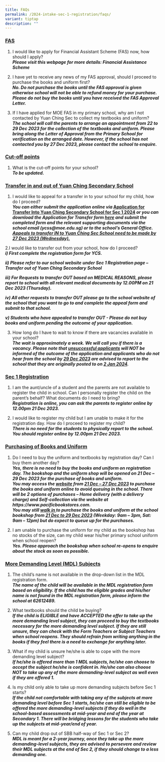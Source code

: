 ```yaml
---
title: FAQs
permalink: /2024-intake-sec-1-registration/faqs/
variant: tiptap
description: ""
---
```

<h3><u>FAS</u><br></h3><ol><li><p>I would like to apply for Financial Assistant Scheme (FAS) now, how should I apply?<br><strong><em>Please visit this webpage for more details: Financial Assistance Scheme</em></strong></p></li><li><p>I have yet to receive any news of my FAS approval, should I proceed to purchase the books and uniform first?<br><strong><em>No. Do not purchase the books until the FAS approval is given otherwise school will not be able to refund money for your purchase. Please do not buy the books until you have received the FAS Approval Letter.</em></strong></p></li><li><p>If I have applied for MOE FAS in my primary school, why am I not contacted by Yuan Ching Sec to collect my textbooks and uniform?<br><strong><em>The school will call the parents to arrange an appointment from 22 to 29 Dec 2023 for the collection of the textbooks and uniform. Please bring along the Letter of Approval from the Primary School for verification on the arranged date. However, if the school has not contacted you by 27 Dec 2023, please contact the school to enquire.</em></strong></p></li></ol><h3><u>Cut-off points</u><br></h3><ol data-tight="true" class="tight"><li><p>What is the cut-off points for your school?<br><strong><em>To be updated.</em></strong></p></li></ol><h3><u>Transfer in and out of Yuan Ching Secondary School</u></h3><ol data-tight="true" class="tight"><li><p>I would like to appeal for a transfer in to your school for my child, how do I proceed?<br><strong><em>You can either submit the application online via </em><a href="https://form.gov.sg/636c7eb3a8e034001265e136" rel="noopener noreferrer nofollow" target="_blank">Application for Transfer Into Yuan Ching Secondary School for Sec 1 2024</a><em> or you can download the Application for Transfer form <a href="/files/Transfer_into_YCSS_for_Sec_1_2024_cleared.pdf" rel="noopener noreferrer nofollow" target="_blank">here</a> and submit the completed form and the relevant supporting documents via the school email (ycss@moe.edu.sg) or to the school’s General Office. <u>Appeals to transfer IN to Yuan Ching Sec School need to be made by 27 Dec 2023 (Wednesday).</u></em></strong></p></li></ol><p>2.I would like to transfer out from your school, how do I proceed?<br><strong><em>i) First complete the registration form for YCS.</em></strong></p><p><strong><em>ii) Please refer to our school website under Sec 1 Registration page – Transfer out of Yuan Ching Secondary School</em></strong></p><p><strong><em>iii) For Requests to transfer OUT based on MEDICAL REASONS, please report to school with all relevant medical documents by 12.00PM on 21 Dec 2023 (Thursday).</em></strong></p><p><strong><em>iv) All other requests to transfer OUT please go to the school website of the school that you want to go to and complete the appeal form and submit to that school.</em></strong></p><p><strong><em>v) Students who have appealed to transfer OUT - Please do not buy books and uniform pending the outcome of your application.</em></strong></p><ol start="3" data-tight="true" class="tight"><li><p>How long do I have to wait to know if there are vacancies available in your school?<br><strong><em>The wait is approximately a week. We will call you if there is a vacancy. Please note that <u>unsuccessful applicants</u> will NOT be informed of the outcome of the application and applicants who do not hear from the school by <u>29 Dec 2023</u> are advised to report to the school that they are originally posted to on <u>2 Jan 2024</u>.</em></strong></p></li></ol><h3><u>Sec 1 Registration</u><br></h3><ol><li><p>I am the aunt/uncle of a student and the parents are not available to register the child in school. Can I personally register the child on the parent’s behalf? What documents do I need to bring?<br><strong><em>Registration is online, you can ask the parents to register online by 12.00pm 21 Dec 2023.</em></strong></p></li><li><p>I would like to register my child but I am unable to make it for the registration day. How do I proceed to register my child?<br><strong><em>There is no need for the students to physically report to the school. You should register online by 12.00pm 21 Dec 2023.</em></strong></p></li></ol><h3><u>Purchasing of Books and Uniform</u><br></h3><ol><li><p>Do I need to buy the uniform and textbooks by registration day? Can I buy them another day?<br><strong><em>Yes, there is no need to buy the books and uniform on registration day. The bookshop and the uniform shop will be opened on 21 Dec – 29 Dec 2023 for the purchase of books and uniform. <br>You may access the <u>website</u> from <u>21 Dec – 27 Dec 2023</u> to purchase the books and uniform online to avoid queuing in the school. There will be 2 options of purchases – Home delivery (with a delivery charge) and Self-collection via the website at https://www.pacificbookstores.com.<br>You may still <u>walk in </u>to purchase the books and uniform at the school bookshop from <u>21 Dec to 29 Dec 2023</u> (Weekday: 9am – 3pm, Sat: 9am – 12pm) but do expect to queue up for the purchases.</em></strong></p></li><li><p>I am unable to purchase the uniform for my child as the bookshop has no stocks of the size, can my child wear his/her primary school uniform when school reopen? <br><strong><em>Yes. Please approach the bookshop when school re-opens to enquire about the stock as soon as possible.</em></strong></p></li></ol><h3><u>More Demanding Level (MDL) Subjects</u><br></h3><ol><li><p>The child’s name is not available in the drop-down list in the MDL registration form. <br><strong><em>The name of the child will be available in the MDL registration form based on eligibility. If the child has the eligible grades and his/her name is not found in the MDL registration form, please inform the school at 62612489.</em></strong></p></li><li><p>What textbooks should the child be buying? <br><strong><em>If the child is ELIGIBLE and have ACCEPTED the offer to take up the more demanding level subject, they can proceed to buy the textbooks necessary for the more demanding level subject. If they are still unsure, they can check with the Form Teachers or Subject Teachers when school reopens. They should refrain from writing anything in the books if they feel there is a need to exchange for anything later.</em></strong></p></li><li><p>What if my child is unsure he/she is able to cope with the more demanding level subject?<br><strong><em>If he/she is offered more than 1 MDL subjects, he/she can choose to accept the subject he/she is confident in. He/she can also choose NOT to take up any of the more demanding-level subject as well even if they are offered 1.</em></strong></p></li><li><p>Is my child only able to take up more demanding subjects before Sec 1 starts? <br><strong><em>If the child not comfortable with taking any of the subjects at more demanding level before Sec 1 starts, he/she can still be eligible to be offered the more demanding-level subjects if they do well in the school-based assessments at mid-year and end of the year at Secondary 1. There will be bridging lessons for the students who take up the subjects at mid-year/end of year.</em></strong></p></li><li><p>Can my child drop out of SBB half-way of Sec 1 or Sec 2? <br><strong><em>MDL is meant for a 2-year journey, once they take up the more demanding-level subjects, they are advised to persevere and review their MDL subjects at the end of Sec 2, if they should change to a less demanding one.</em></strong></p></li></ol><p></p>